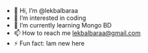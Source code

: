 - 👋 Hi, I’m @lekbalbaraa
- 👀 I’m interested in coding 
- 🌱 I’m currently learning Mongo BD
- 📫 How to reach me lekbalbaraa@gmail.com
- ⚡ Fun fact: Iam new here

<!---
lekbalbaraa/lekbalbaraa is a ✨ special ✨ repository because its `README.md` (this file) appears on your GitHub profile.
You can click the Preview link to take a look at your changes.
--->
